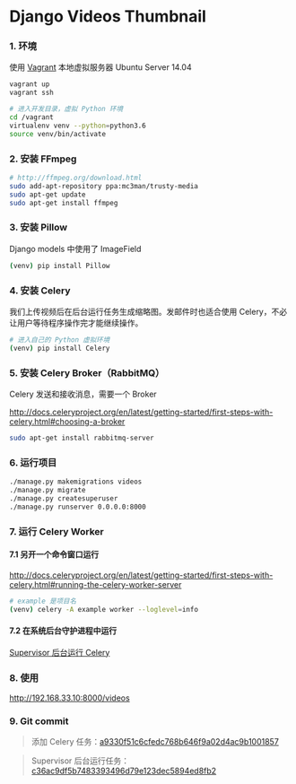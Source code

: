 # Django Videos Thumbnail


### 1. 环境

使用 [Vagrant](https://www.vagrantup.com) 本地虚拟服务器 Ubuntu Server 14.04

```bash
vagrant up
vagrant ssh

# 进入开发目录，虚拟 Python 环境
cd /vagrant
virtualenv venv --python=python3.6
source venv/bin/activate
```


### 2. 安装 FFmpeg

```bash
# http://ffmpeg.org/download.html
sudo add-apt-repository ppa:mc3man/trusty-media
sudo apt-get update
sudo apt-get install ffmpeg
```


### 3. 安装 Pillow

Django models 中使用了 ImageField

```bash
(venv) pip install Pillow
```


### 4. 安装 Celery

我们上传视频后在后台运行任务生成缩略图。发邮件时也适合使用 Celery，不必让用户等待程序操作完才能继续操作。

```bash
# 进入自己的 Python 虚拟环境
(venv) pip install Celery
```


### 5. 安装 Celery Broker（RabbitMQ）

Celery 发送和接收消息，需要一个 Broker

http://docs.celeryproject.org/en/latest/getting-started/first-steps-with-celery.html#choosing-a-broker

```bash
sudo apt-get install rabbitmq-server
```


### 6. 运行项目

```bash
./manage.py makemigrations videos
./manage.py migrate
./manage.py createsuperuser
./manage.py runserver 0.0.0.0:8000
```


### 7. 运行 Celery Worker

#### 7.1 另开一个命令窗口运行

http://docs.celeryproject.org/en/latest/getting-started/first-steps-with-celery.html#running-the-celery-worker-server

```bash
# example 是项目名
(venv) celery -A example worker --loglevel=info
```

#### 7.2 在系统后台守护进程中运行

[Supervisor 后台运行 Celery](supervisord/)


### 8. 使用

http://192.168.33.10:8000/videos


### 9. Git commit

> 添加 Celery 任务：[a9330f51c6cfedc768b646f9a02d4ac9b1001857](https://github.com/mittya/django-examples/commit/a9330f51c6cfedc768b646f9a02d4ac9b1001857)

> Supervisor 后台运行任务：[c36ac9df5b7483393496d79e123dec5894ed8fb2](https://github.com/mittya/django-examples/commit/c36ac9df5b7483393496d79e123dec5894ed8fb2)
